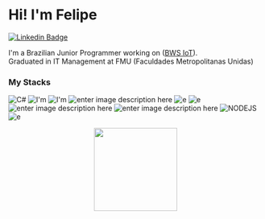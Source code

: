 # Hi! I'm Felipe

[![Linkedin Badge](https://firebasestorage.googleapis.com/v0/b/natan-35907.appspot.com/o/68747470733a2f2f696d672e736869656c64732e696f2f62616467652f4c696e6b6564496e2d3030373742353f7374796c653d666f722d7468652d6261646765266c6f676f3d6c696e6b6564696e266c6f676f436f6c6f723d7768697465.svg?alt=media&token=2b238eb6-03db-4ed8-9f86-0ce2689f53df)](www.linkedin.com/in/felipe-batista-alves)

I'm a Brazilian Junior Programmer working on ([BWS IoT](https://bws-iot.web.app)).<br>
Graduated in IT Management at FMU (Faculdades Metropolitanas Unidas)

### My Stacks
![C#](https://img.shields.io/badge/C%23-239120?style=for-the-badge&logo=c-sharp&logoColor=white) ![I'm](https://img.shields.io/badge/HTML5-E34F26?style=for-the-badge&logo=html5&logoColor=white) ![I'm](https://img.shields.io/badge/JavaScript-20232A?style=for-the-badge&logo=javascript&logoColor=F7DF1E) ![enter image description here](https://img.shields.io/badge/React-20232A?style=for-the-badge&logo=react&logoColor=61DAFB) ![e](https://img.shields.io/badge/React_Native-20232A?style=for-the-badge&logo=react&logoColor=61DAFB) ![e](https://img.shields.io/badge/VS_Code-14354C?style=for-the-badge&logo=visual-studio-code&logoColor=61DAFB) ![enter image description here](https://img.shields.io/badge/Microsoft_SQL_Server-14354C?style=for-the-badge&logo=microsoft-sql-server&logoColor=white) ![enter image description here](https://img.shields.io/badge/Firebase-14354C?style=for-the-badge&logo=firebase&logoColor=white) ![NODEJS](https://img.shields.io/badge/Node.js-43853D?style=for-the-badge&logo=node.js&logoColor=white) ![e](https://img.shields.io/badge/Git-14354C?style=for-the-badge&logo=git&logoColor=white) 


<p align="center">
  <a href="https://github.com/anuraghazra/github-readme-stats">
    <img
      align="center"
      height="165"
      src="https://github-readme-stats.vercel.app/api?username=AlvesFe&count_private=true&show_icons=true&custom_title=Github%20Status&hide=issues&theme=radical"
    />
  </a>
</p>
